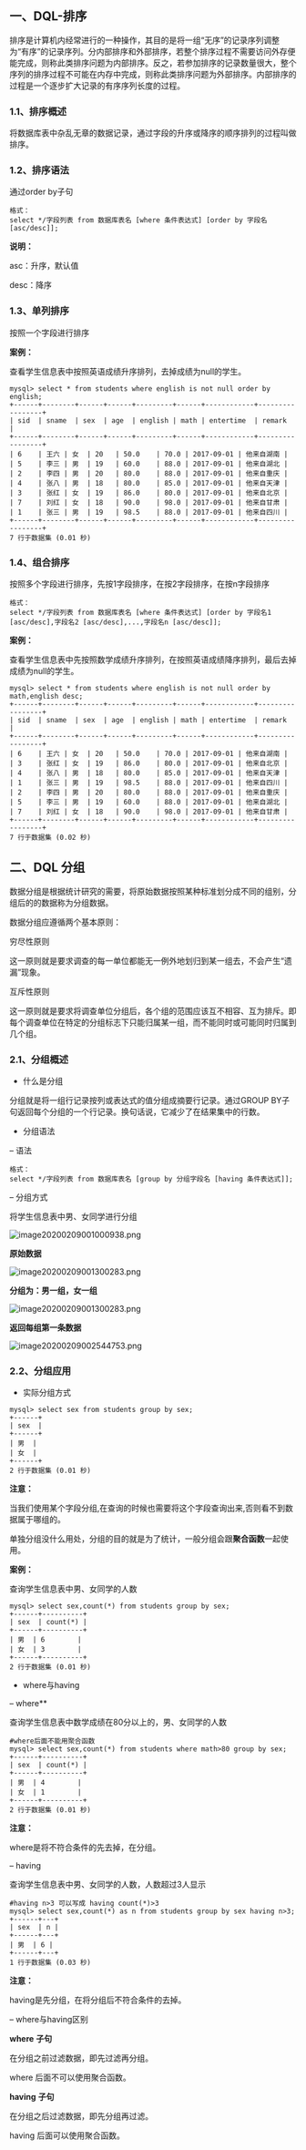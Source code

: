 ## 一、DQL-排序

排序是计算机内经常进行的一种操作，其目的是将一组“无序”的记录序列调整为“有序”的记录序列。分内部排序和外部排序，若整个排序过程不需要访问外存便能完成，则称此类排序问题为内部排序。反之，若参加排序的记录数量很大，整个序列的排序过程不可能在内存中完成，则称此类排序问题为外部排序。内部排序的过程是一个逐步扩大记录的有序序列长度的过程。

### 1.1、排序概述

将数据库表中杂乱无章的数据记录，通过字段的升序或降序的顺序排列的过程叫做排序。

### 1.2、排序语法

通过order by子句

```
格式：
select */字段列表 from 数据库表名 [where 条件表达式] [order by 字段名 [asc/desc]];
```

**说明：**

asc：升序，默认值

desc：降序

### 1.3、单列排序

按照一个字段进行排序

**案例：**

查看学生信息表中按照英语成绩升序排列，去掉成绩为null的学生。

```
mysql> select * from students where english is not null order by english;
+------+--------+------+------+---------+------+------------+-----------------+
| sid  | sname  | sex  | age  | english | math | entertime  | remark          |
+------+--------+------+------+---------+------+------------+-----------------+
| 6    | 王六 | 女  | 20   | 50.0    | 70.0 | 2017-09-01 | 他来自湖南 |
| 5    | 李三 | 男  | 19   | 60.0    | 88.0 | 2017-09-01 | 他来自湖北 |
| 2    | 李四 | 男  | 20   | 80.0    | 88.0 | 2017-09-01 | 他来自重庆 |
| 4    | 张八 | 男  | 18   | 80.0    | 85.0 | 2017-09-01 | 他来自天津 |
| 3    | 张红 | 女  | 19   | 86.0    | 80.0 | 2017-09-01 | 他来自北京 |
| 7    | 刘红 | 女  | 18   | 90.0    | 98.0 | 2017-09-01 | 他来自甘肃 |
| 1    | 张三 | 男  | 19   | 98.5    | 88.0 | 2017-09-01 | 他来自四川 |
+------+--------+------+------+---------+------+------------+-----------------+
7 行于数据集 (0.01 秒)
```

### 1.4、组合排序

按照多个字段进行排序，先按1字段排序，在按2字段排序，在按n字段排序

```
格式：
select */字段列表 from 数据库表名 [where 条件表达式] [order by 字段名1 [asc/desc],字段名2 [asc/desc],...,字段名n [asc/desc]];
```

**案例：**

查看学生信息表中先按照数学成绩升序排列，在按照英语成绩降序排列，最后去掉成绩为null的学生。

```
mysql> select * from students where english is not null order by math,english desc;
+------+--------+------+------+---------+------+------------+-----------------+
| sid  | sname  | sex  | age  | english | math | entertime  | remark          |
+------+--------+------+------+---------+------+------------+-----------------+
| 6    | 王六 | 女  | 20   | 50.0    | 70.0 | 2017-09-01 | 他来自湖南 |
| 3    | 张红 | 女  | 19   | 86.0    | 80.0 | 2017-09-01 | 他来自北京 |
| 4    | 张八 | 男  | 18   | 80.0    | 85.0 | 2017-09-01 | 他来自天津 |
| 1    | 张三 | 男  | 19   | 98.5    | 88.0 | 2017-09-01 | 他来自四川 |
| 2    | 李四 | 男  | 20   | 80.0    | 88.0 | 2017-09-01 | 他来自重庆 |
| 5    | 李三 | 男  | 19   | 60.0    | 88.0 | 2017-09-01 | 他来自湖北 |
| 7    | 刘红 | 女  | 18   | 90.0    | 98.0 | 2017-09-01 | 他来自甘肃 |
+------+--------+------+------+---------+------+------------+-----------------+
7 行于数据集 (0.02 秒)
```

## 二、DQL 分组

数据分组是根据统计研究的需要，将原始数据按照某种标准划分成不同的组别，分组后的的数据称为分组数据。

数据分组应遵循两个基本原则：

穷尽性原则

这一原则就是要求调查的每一单位都能无一例外地划归到某一组去，不会产生“遗漏”现象。

互斥性原则

这一原则就是要求将调查单位分组后，各个组的范围应该互不相容、互为排斥。即每个调查单位在特定的分组标志下只能归属某一组，而不能同时或可能同时归属到几个组。

### 2.1、分组概述

- 什么是分组

分组就是将一组行记录按列或表达式的值分组成摘要行记录。通过GROUP BY子句返回每个分组的一个行记录。换句话说，它减少了在结果集中的行数。

- 分组语法

– 语法

```mysql
格式：
select */字段列表 from 数据库表名 [group by 分组字段名 [having 条件表达式]];
```

– 分组方式

将学生信息表中男、女同学进行分组

![image20200209001000938.png](https://www.zutuanxue.com:8000/static/media/images/2020/10/20/1603188686160.png)

**原始数据**

![image20200209001300283.png](https://www.zutuanxue.com:8000/static/media/images/2020/10/20/1603188795282.png)

**分组为：男一组，女一组**

![image20200209001300283.png](https://www.zutuanxue.com:8000/static/media/images/2020/10/20/1603188695335.png)

**返回每组第一条数据**

![image20200209002544753.png](https://www.zutuanxue.com:8000/static/media/images/2020/10/20/1603188705609.png)

### 2.2、分组应用

- 实际分组方式

```mysql
mysql> select sex from students group by sex;
+------+
| sex  |
+------+
| 男  |
| 女  |
+------+
2 行于数据集 (0.01 秒)
```

**注意：**

当我们使用某个字段分组,在查询的时候也需要将这个字段查询出来,否则看不到数据属于哪组的。

单独分组没什么用处，分组的目的就是为了统计，一般分组会跟**聚合函数**一起使用。

**案例：**

查询学生信息表中男、女同学的人数

```mysql
mysql> select sex,count(*) from students group by sex;
+------+----------+
| sex  | count(*) |
+------+----------+
| 男  | 6        |
| 女  | 3        |
+------+----------+
2 行于数据集 (0.01 秒)
```

- where与having

– where**

查询学生信息表中数学成绩在80分以上的，男、女同学的人数

```mysql
#where后面不能用聚合函数
mysql> select sex,count(*) from students where math>80 group by sex;
+------+----------+
| sex  | count(*) |
+------+----------+
| 男  | 4        |
| 女  | 1        |
+------+----------+
2 行于数据集 (0.01 秒)
```

**注意：**

where是将不符合条件的先去掉，在分组。

– having

查询学生信息表中男、女同学的人数，人数超过3人显示

```mysql
#having n>3 可以写成 having count(*)>3
mysql> select sex,count(*) as n from students group by sex having n>3;
+------+---+
| sex  | n |
+------+---+
| 男  | 6 |
+------+---+
1 行于数据集 (0.03 秒)
```

**注意：**

having是先分组，在将分组后不符合条件的去掉。

– where与having区别

**where** **子句**

在分组之前过滤数据，即先过滤再分组。

where 后面不可以使用聚合函数。

**having** **子句**

在分组之后过滤数据，即先分组再过滤。

having 后面可以使用聚合函数。